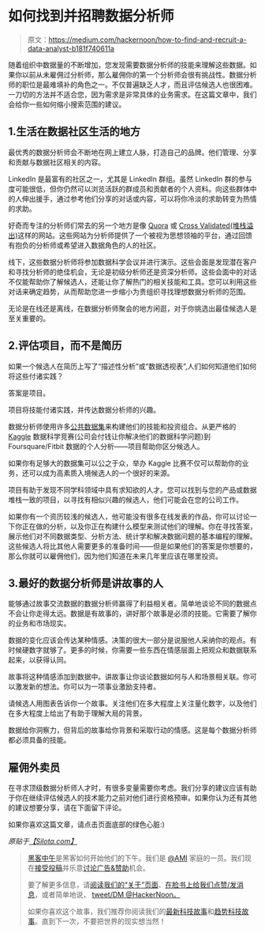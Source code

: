 # 如何找到并招聘数据分析师

> 原文：<https://medium.com/hackernoon/how-to-find-and-recruit-a-data-analyst-b181f740611a>

随着组织中数据量的不断增加，您发现需要数据分析师的技能来理解这些数据。如果你以前从未雇佣过分析师，那么雇佣你的第一个分析师会很有挑战性。数据分析师的职位是最难填补的角色之一。不仅普遍缺乏人才，而且评估候选人也很困难。一刀切的方法并不适合您，因为需求是非常具体的业务需求。在这篇文章中，我们会给你一些如何缩小搜索范围的建议。

## 1.生活在数据社区生活的地方

最优秀的数据分析师会不断地在网上建立人脉，打造自己的品牌。他们管理、分享和贡献与数据社区相关的内容。

LinkedIn 是最富有的社区之一，尤其是 LinkedIn 群组。虽然 LinkedIn 群的参与度可能很低，但你仍然可以浏览活跃的群成员和贡献者的个人资料。向这些群体中的人伸出援手，通过参考他们分享的对话或内容，可以将你冷淡的求助转变为热情的求助。

好奇而专注的分析师们常去的另一个地方是像 [Quora](https://www.quora.com/topic/Data-Analysis) 或 [Cross Validated(堆栈溢出)](http://stats.stackexchange.com/)这样的网站。这些网站为分析师提供了一个被视为思想领袖的平台，通过回馈有抱负的分析师或希望进入数据角色的人的社区。

线下，这些数据分析师将参加数据科学会议并进行演示。这些会面是发现潜在客户和寻找分析师的绝佳机会，无论是初级分析师还是资深分析师。这些会面中的对话不仅能帮助你了解候选人，还能让你了解热门的相关技能和工具。您可以利用这些对话来确定趋势，从而帮助您进一步缩小为贵组织寻找理想数据分析师的范围。

无论是在线还是离线，在数据分析师聚会的地方闲逛，对于你挑选出最佳候选人是至关重要的。

## 2.评估项目，而不是简历

如果一个候选人在简历上写了“描述性分析”或“数据透视表”,人们如何知道他们如何将这些付诸实践？

答案是项目。

项目将技能付诸实践，并传达数据分析师的兴趣。

数据分析师使用许多[公共数据集](https://github.com/caesar0301/awesome-public-datasets)来构建他们的技能和投资组合。从更严格的 [Kaggle](https://www.kaggle.com/) 数据科学竞赛(公司会付钱让你解决他们的数据科学问题)到 Foursquare/Fitbit 数据的个人分析——项目帮助你区分候选人。

如果你有足够大的数据集可以公之于众，举办 Kaggle 比赛不仅可以帮助你的业务，还可以成为高素质入境候选人的一个很好的来源。

项目有助于发现不同学科领域中具有求知欲的人才。您可以找到与您的产品或数据堆栈一致的项目，以寻找有相似兴趣的候选人，他们可能会在您的公司工作。

如果你有一个资历较浅的候选人，他可能没有很多在线发表的作品，你可以讨论一下你正在做的分析，以及你正在构建什么模型来测试他们的理解。你在寻找答案，展示他们对不同数据类型、分析方法、统计学和解决数据问题的基本编程的理解。这些候选人将比其他人需要更多的准备时间——但是如果他们的答案是你想要的，那么你就可以雇佣他们，因为他们知道在未来几年里应该在哪里投资。

## 3.最好的数据分析师是讲故事的人

能够通过故事交流数据的数据分析师赢得了利益相关者。简单地谈论不同的数据点不会让你走得太远。数据是有故事的，讲好那个故事是必须的技能。它需要了解你的业务和市场现实。

数据的变化应该会传达某种情感。决策的很大一部分是说服他人采纳你的观点。有时候硬数字就够了。更多的时候，你需要一些东西在情感层面上把观众和数据联系起来，以获得认同。

故事将这种情感添加到数据中。讲故事让你谈论数据如何与人和场景相关联。你可以激发新的想法。你可以为一项事业激励支持者。

请候选人用图表告诉你一个故事。关注他们在多大程度上关注量化数字，以及他们在多大程度上给出了有助于理解大局的背景。

数据给你洞察力，但背后的故事给你背景和采取行动的情感。这是每个数据分析师都必须具备的技能。

## 雇佣外卖员

在寻求顶级数据分析师人才时，有很多变量需要你考虑。我们分享的建议应该有助于你在继续评估候选人的技术能力之前对他们进行资格预审。如果你认为还有其他的建议想要分享，请在下面留下评论。

如果你喜欢这篇文章，请点击页面底部的绿色心脏:)

*原贴于*[*【Silota.com】*](http://www.silota.com/blog/data-analyst-find-recruit/)

> [黑客中午](http://bit.ly/Hackernoon)是黑客如何开始他们的下午。我们是 [@AMI](http://bit.ly/atAMIatAMI) 家庭的一员。我们现在[接受投稿](http://bit.ly/hackernoonsubmission)并乐意[讨论广告&赞助](mailto:partners@amipublications.com)机会。
> 
> 要了解更多信息，请[阅读我们的“关于”页面](https://goo.gl/4ofytp)、[在脸书上给我们点赞/发消息](http://bit.ly/HackernoonFB)，或者简单地说， [tweet/DM @HackerNoon。](https://goo.gl/k7XYbx)
> 
> 如果你喜欢这个故事，我们推荐你阅读我们的[最新科技故事](http://bit.ly/hackernoonlatestt)和[趋势科技故事](https://hackernoon.com/trending)。直到下一次，不要把世界的现实想当然！